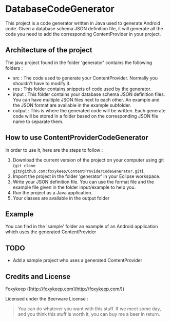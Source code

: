 DatabaseCodeGenerator
=====================

This project is a code generator written in Java used to generate Android code. Given a database schema JSON definition file, it will generate all the code you need to add the corresponding ContentProvider in your project.


Architecture of the project
---------------------------

The java project found in the folder 'generator' contains the following folders :
 * src : The code used to generate your ContentProvider. Normally you shouldn't have to modify it.
 * res : This folder contains snippets of code used by the generator.
 * input : This folder contains your database schema JSON definition files. You can have multiple JSON files next to each other. An example and the JSON format are available in the example subfolder.
 * output : This is where the generated code will be written. Each generate code will be stored in a folder based on the corresponding JSON file name to separate them. 


How to use ContentProviderCodeGenerator
--------------------------------

In order to use it, here are the steps to follow :

1. Download the current version of the project on your computer using git (`git clone git@github.com:foxykeep/ContentProviderCodeGenerator.git`). 
2. Import the project in the folder 'generator' in your Eclipse workspace. 
3. Write your JSON definition file. You can use the format file and the example file given in the folder input/example to help you.
4. Run the project as a Java application.
5. Your classes are available in the output folder


Example
-------

You can find in the 'sample' folder an example of an Android application which uses the generated ContentProvider


TODO
----

- Add a sample project who uses a generated ContentProvider


Credits and License
-------------------

Foxykeep ([http://foxykeep.com](http://foxykeep.com/))

Licensed under the Beerware License :

> You can do whatever you want with this stuff. If we meet some day, and you think this stuff is worth it, you can buy me a beer in return.
